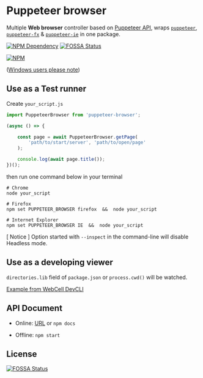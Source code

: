 # Puppeteer browser

Multiple **Web browser** controller based on [Puppeteer API](https://github.com/GoogleChrome/puppeteer/blob/v1.5.0/docs/api.md), wraps [`puppeteer`](https://pptr.dev/), [`puppeteer-fx`](https://github.com/autonome/puppeteer-fx) & [`puppeteer-ie`](https://techquery.github.io/Puppeteer-IE/) in one package.

[![NPM Dependency](https://david-dm.org/EasyWebApp/puppeteer-browser.svg)](https://david-dm.org/EasyWebApp/puppeteer-browser)
[![FOSSA Status](https://app.fossa.io/api/projects/git%2Bgithub.com%2FEasyWebApp%2Fpuppeteer-browser.svg?type=shield)](https://app.fossa.io/projects/git%2Bgithub.com%2FEasyWebApp%2Fpuppeteer-browser?ref=badge_shield)

[![NPM](https://nodei.co/npm/puppeteer-browser.png?downloads=true&downloadRank=true&stars=true)](https://nodei.co/npm/puppeteer-browser/)

([Windows users please note](https://github.com/TechQuery/Puppeteer-IE#installation))



## Use as a Test runner

Create `your_script.js`

```JavaScript
import PuppeteerBrowser from 'puppeteer-browser';

(async () => {

    const page = await PuppeteerBrowser.getPage(
        'path/to/start/server', 'path/to/open/page'
    );

    console.log(await page.title());
})();
```

then run one command below in your terminal

```Shell
# Chrome
node your_script

# Firefox
npm set PUPPETEER_BROWSER firefox  &&  node your_script

# Internet Explorer
npm set PUPPETEER_BROWSER IE  &&  node your_script
```
[ Notice ]  Option started with `--inspect` in the command-line will disable Headless mode.



## Use as a developing viewer

`directories.lib` field of `package.json` or `process.cwd()` will be watched.

[Example from WebCell DevCLI](https://github.com/EasyWebApp/DevCLI/blob/master/source/index.js#L68)



## API Document

 - Online: [URL](https://easywebapp.github.io/puppeteer-browser) or `npm docs`

 - Offline: `npm start`


## License
[![FOSSA Status](https://app.fossa.io/api/projects/git%2Bgithub.com%2FEasyWebApp%2Fpuppeteer-browser.svg?type=large)](https://app.fossa.io/projects/git%2Bgithub.com%2FEasyWebApp%2Fpuppeteer-browser?ref=badge_large)